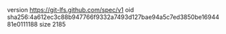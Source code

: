 version https://git-lfs.github.com/spec/v1
oid sha256:4a612ec3c88b947766f9332a7493d127bae94a5c7ed3850be1694481e0111188
size 2185
